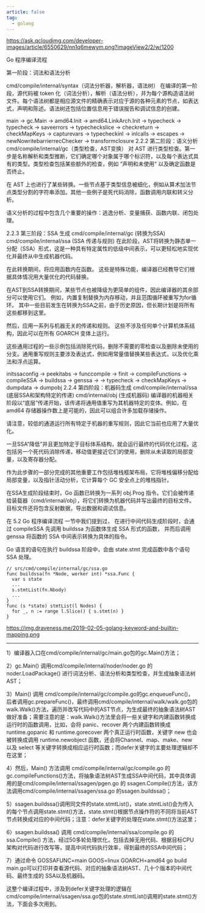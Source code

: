 ```yaml
---
article: false
tag:
  - golang
---
```


https://ask.qcloudimg.com/developer-images/article/6550629/nn1q6mewym.png?imageView2/2/w/1200

Go 程序编译流程

第一阶段：词法和语法分析

cmd/compile/internal/syntax（词法分析器，解析器，语法树）
在编译的第一阶段，源代码被 token 化（词法分析），解析（语法分析），并为每个源构造语法树文件。每个语法树都是相应源文件的精确表示对应于源的各种元素的节点，如表达式，声明和陈述。语法树还包括位置信息用于错误报告和调试信息的创建。

main -> gc.Main -> amd64.Init -> amd64.LinkArch.Init
-> typecheck -> typecheck -> saveerrors -> typecheckslice
-> checkreturn -> checkMapKeys -> capturevars ->
typecheckinl -> inlcalls -> escapes ->
newNowritebarrierrecChecker -> transformclosure
2.2.2 第二阶段：语义分析
cmd/compile/internal/gc（类型检查，AST变换）
对 AST 进行类型检查。第一步是名称解析和类型推断，它们确定哪个对象属于哪个标识符，以及每个表达式具有的类型。类型检查包括某些额外的检查，例如 “声明和未使用” 以及确定函数是否终止。

在 AST 上也进行了某些转换。一些节点基于类型信息被细化，例如从算术加法节点类型分割的字符串添加。其他一些例子是死代码消除，函数调用内联和转义分析。

语义分析的过程中包含几个重要的操作：逃逸分析、变量捕获、函数内联、闭包处理。

2.2.3 第三阶段：SSA 生成
cmd/compile/internal/gc (转换为SSA)
cmd/compile/internal/ssa (SSA 传递与规则)
在此阶段，AST将转换为静态单一分配（SSA）形式，这是一种具有特定属性的低级中间表示，可以更轻松地实现优化并最终从中生成机器代码。

在此转换期间，将应用函数内在函数。 这些是特殊功能，编译器已经教导它们根据具体情况用大量优化的代码替换。

在AST到SSA转换期间，某些节点也被降级为更简单的组件，因此编译器的其余部分可以使用它们。 例如，内置复制替换为内存移动，并且范围循环被重写为for循环。 其中一些目前发生在转换为SSA之前，由于历史原因，但长期计划是将所有这些都移到这里。

然后，应用一系列与机器无关的传递和规则。 这些不涉及任何单个计算机体系结构，因此可以在所有 GOARCH 变体上运行。

这些通用过程的一些示例包括消除死代码，删除不需要的零检查以及删除未使用的分支。通用重写规则主要涉及表达式，例如用常量值替换某些表达式，以及优化乘法和浮点运算。

initssaconfig -> peekitabs -> funccompile ->
finit -> compileFunctions -> compileSSA -> buildssa -> genssa ->
-> typecheck -> checkMapKeys -> dumpdata -> dumpobj
2.2.4 第四阶段：机器码生成
cmd/compile/internal/ssa (底层SSA和架构特定的传递)
cmd/internal/obj (生成机器码)
编译器的机器相关阶段以“底层”传递开始，该传递将通用值重写为其机器特定的变体。例如，在 amd64 存储器操作数上是可能的，因此可以组合许多加载存储操作。

请注意，较低的通道运行所有特定于机器的重写规则，因此它当前也应用了大量优化。

一旦SSA“降低”并且更加特定于目标体系结构，就会运行最终的代码优化过程。这包括另一个死代码消除传递，移动值更接近它们的使用，删除从未读取的局部变量，以及寄存器分配。

作为此步骤的一部分完成的其他重要工作包括堆栈框架布局，它将堆栈偏移分配给局部变量，以及指针活动分析，它计算每个 GC 安全点上的堆栈指针。

在SSA生成阶段结束时，Go 函数已转换为一系列 obj.Prog 指令。它们会被传递给装载器（cmd/internal/obj），将它们转换为机器代码并写出最终的目标文件。目标文件还将包含反射数据，导出数据和调试信息。

在 5.2 Go 程序编译流程 一节中我们提到过， 在进行中间代码生成阶段时，会通过 compileSSA 先调用 buildssa 为函数体生成 SSA 形式的函数， 并而后调用 genssa 将函数的 SSA 中间表示转换为具体的指令。

Go 语言的语句在执行 buildssa 阶段中，会由 state.stmt 完成函数中各个语句 SSA 处理。

```go:no-line-numbers 
// src/cmd/compile/internal/gc/ssa.go
func buildssa(fn *Node, worker int) *ssa.Func {
  var s state
  ...
  s.stmtList(fn.Nbody)
  ...
}
func (s *state) stmtList(l Nodes) {
  for _, n := range l.Slice() { s.stmt(n) }
}
```


https://img.draveness.me/2019-02-05-golang-keyword-and-builtin-mapping.png


---

1）编译器入口在cmd/compile/internal/gc/main.go包的gc.Main()方法；

2）gc.Main() 调用cmd/compile/internal/noder/noder.go 的 noder.LoadPackage() 进行词法分析、语法分析和类型检查，并生成抽象语法树 AST；

3）Main() 调用 cmd/compile/internal/gc/compile.go的gc.enqueueFunc()，后者调用gc.prepareFunc()，最终调用cmd/compile/internal/walk/walk.go包的walk.Walk()方法，遍历并改写代码中的AST节点，为生成最终的抽象语法树AST做好准备；需要注意的是：walk.Walk()方法里会将一些关键字和内建函数转换成运行时的函数调用，比如，会将 panic、recover 两个内建函数转换成 runtime.gopanic 和 runtime.gorecover 两个真正运行时函数，关键字 new 也会被转换成调用 runtime.newobject 函数，还会将Channel、map、make、new 以及 select 等关键字转换成相应运行时函数；而defer关键字的主要处理逻辑却不在这里；

4）然后，Main() 方法调用 cmd/compile/internal/gc/compile.go 的 gc.compileFunctions()方法，将抽象语法树AST生成SSA中间代码，其中具体调用的是cmd/compile/internal/ssagen/pgen.go 的 ssagen.Compile()方法，该方法调用cmd/compile/internal/ssagen/ssa.go 的ssagen.buildssa()；

5）ssagen.buildssa()调用同文件的state.stmtList()，state.stmtList()会为传入的每个节点调用state.stmt()方法，state.stmt()根据节点操作符的不同将当前AST节点转换成对应的中间代码；注意：defer关键字的处理在state.stmt()方法这里；

6）ssagen.buildssa() 调用 cmd/compile/internal/ssa/compile.go 的 ssa.Compile() 方法，经过50多轮处理优化，包括去掉无用代码、根据目标CPU架构对代码进行改写等，提高中间代码执行效率，得到最终的SSA中间代码；

7）通过命令 GOSSAFUNC=main GOOS=linux GOARCH=amd64 go build main.go可以打印并查看源代码、对应的抽象语法树AST、几十个版本的中间代码、最终生成的 SSA以及机器码。

这整个编译过程中，涉及到defer关键字处理的逻辑在cmd/compile/internal/ssagen/ssa.go包的state.stmtList()调用的state.stmt()方法，下面会多次用到。
